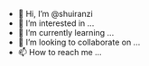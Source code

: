- 👋 Hi, I’m @shuiranzi
- 👀 I’m interested in ...
- 🌱 I’m currently learning ...
- 💞️ I’m looking to collaborate on ...
- 📫 How to reach me ...

<!---
shuiranzi/shuiranzi is a ✨ special ✨ repository because its `README.md` (this file) appears on your GitHub profile.
You can click the Preview link to take a look at your changes.
--->
